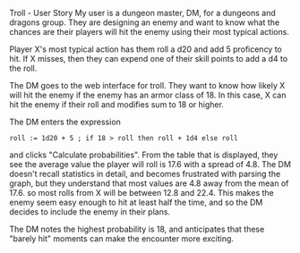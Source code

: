 Troll - User Story
My user is a dungeon master, DM, for a dungeons and dragons group.
They are designing an enemy and want to know what the chances are their players
will hit the enemy using their most typical actions.

Player X's most typical action has them roll a d20 and add 5 proficency to hit.
If X misses, then they can expend one of their skill points to add a d4 to the roll.

The DM goes to the web interface for troll.
They want to know how likely X will hit the enemy if the enemy has an armor class
of 18. In this case, X can hit the enemy if their roll and modifies sum to 18 or 
higher.

The DM enters the expression

```
roll := 1d20 + 5 ; if 18 > roll then roll + 1d4 else roll
``` 
and clicks "Calculate probabilities".
From the table that is displayed, they see the average value the player will
roll is 17.6 with a spread of 4.8.
The DM doesn't recall statistics in detail, and becomes frustrated with 
parsing the graph, but they understand that most values are 4.8 away from
the mean of 17.6. so most rolls from X will be between 12.8 and 22.4. This
makes the enemy seem easy enough to hit at least half the time, 
and so the DM decides to include the enemy in their plans.


The DM notes the highest probability is 18, and anticipates that these
"barely hit" moments can make the encounter more exciting.
